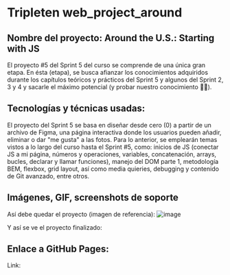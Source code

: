 # Tripleten web_project_around

## Nombre del proyecto: Around the U.S.: Starting with JS

El proyecto #5 del Sprint 5 del curso se comprende de una única gran etapa. En ésta (etapa), se busca afianzar los conocimientos adquiridos durante los capítulos teóricos y prácticos del Sprint 5 y algunos del Sprint 2, 3 y 4 y sacarle el máximo potencial (y probar nuestro conocimiento 👩‍💻).

## Tecnologías y técnicas usadas:

El proyecto del Sprint 5 se basa en diseñar desde cero (0) a partir de un archivo de Figma, una página interactiva donde los usuarios pueden añadir, eliminar o dar "me gusta" a las fotos. Para lo anterior, se emplearán temas vistos a lo largo del curso hasta el Sprint #5, como: inicios de JS (conectar JS a mi página, números y operaciones, variables, concatenación, arrays, bucles, declarar y llamar funciones), manejo del DOM parte 1, metodología BEM, flexbox, grid layout, así como media quieries, debugging y contenido de Git avanzado, entre otros.

## Imágenes, GIF, screenshots de soporte
Así debe quedar el proyecto (imagen de referencia):
![image](https://github.com/MaElmoon39/web_project_around/assets/90271019/9d4f8bd4-c2c4-4508-93f6-ed0f180efa5d)

Y así se ve el proyecto finalizado:

## Enlace a GitHub Pages:
Link:
